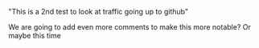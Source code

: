 "This is a 2nd test to look at traffic going up to github" 


We are going to add even more comments to make this more notable? Or maybe this time

